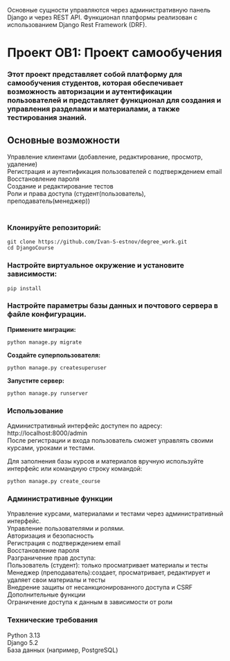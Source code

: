  Основные сущности управляются через административную панель Django и через REST API. Функционал платформы реализован с использованием Django Rest Framework (DRF).
# Проект OB1: Проект самообучения
### Этот проект представляет собой платформу для самообучения студентов, которая обеспечивает возможность авторизации и аутентификации пользователей и представляет функционал для создания и управления разделами и материалами, а также тестирования знаний.

## Основные возможности
Управление клиентами (добавление, редактирование, просмотр, удаление)
<br>Регистрация и аутентификация пользователей с подтверждением email
<br>Восстановление пароля
<br>Создание и редактирование тестов
<br>Роли и права доступа (студент(пользователь), преподаватель(менеджер))


### <br> Клонируйте репозиторий:

````
git clone https://github.com/Ivan-S-estnov/degree_work.git
cd DjangoCourse
````

### Настройте виртуальное окружение и установите зависимости:

````
pip install
````

### Настройте параметры базы данных и почтового сервера в файле конфигурации.

__Примените миграции:__
````
python manage.py migrate
````

__Создайте суперпользователя:__
````
python manage.py createsuperuser
````

__Запустите сервер:__
````
python manage.py runserver
````
### Использование
Административный интерфейс доступен по адресу: http://localhost:8000/admin
<br>После регистрации и входа пользователь сможет управлять своими курсами, уроками и тестами.

Для заполнения базы курсов и материалов вручную используйте интерфейс или командную строку командой:
````
python manage.py create_course
````

### Административные функции
Управление курсами, материалами и тестами через административный интерфейс.
<br>Управление пользователями и ролями.
<br>Авторизация и безопасность
<br>Регистрация с подтверждением email
<br>Восстановление пароля
<br>Разграничение прав доступа:
<br>Пользователь (студент): только просматривает материалы и тесты
<br>Менеджер (преподаватель):создает, просматривает, редактирует и удаляет свои материалы и тесты
<br>Внедрение защиты от несанкционированного доступа и CSRF
<br>Дополнительные функции
<br>Ограничение доступа к данным в зависимости от роли

### Технические требования
Python 3.13
<br>Django 5.2
<br>База данных (например, PostgreSQL)